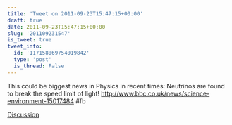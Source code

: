 ```yaml
---
title: 'Tweet on 2011-09-23T15:47:15+00:00'
draft: true
date: 2011-09-23T15:47:15+00:00
slug: '201109231547'
is_tweet: true
tweet_info:
  id: '117158069754019842'
  type: 'post'
  is_thread: False
---
```




This could be biggest news in Physics in recent times: Neutrinos are found to break the  speed limit of light! <http://www.bbc.co.uk/news/science-environment-15017484> #fb

[Discussion](https://x.com/sytelus/status/117158069754019842)

